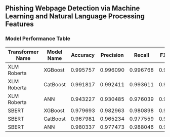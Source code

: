 ## Phishing Webpage Detection via Machine Learning and Natural Language Processing Features

### Model Performance Table

| Transformer Name | Model Name | Accuracy   | Precision  | Recall     | F1 Score   |
|------------------|------------|------------|------------|------------|------------|
| XLM Roberta      | XGBoost    | 0.995757   | 0.996090   | 0.996768   | 0.996429   |
| XLM Roberta      | CatBoost   | 0.991817   | 0.992411   | 0.993611   | 0.993011   |
| XLM Roberta      | ANN        | 0.943227   | 0.930485   | 0.976039   | 0.952717   |
| SBERT            | XGBoost    | 0.979693   | 0.982963   | 0.980898   | 0.981929   |
| SBERT            | CatBoost   | 0.967981   | 0.965234   | 0.977559   | 0.971357   |
| SBERT            | ANN        | 0.980337   | 0.977473   | 0.988046   | 0.982731   |
